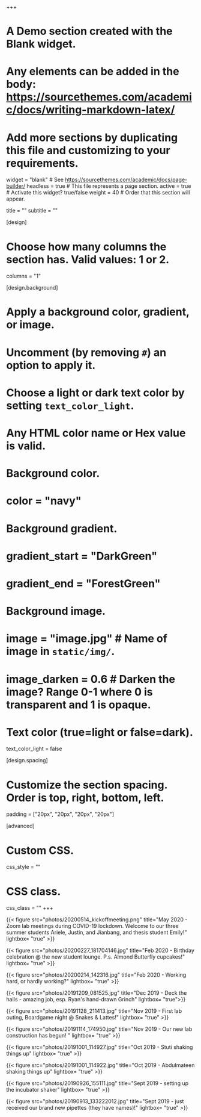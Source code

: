 +++
# A Demo section created with the Blank widget.
# Any elements can be added in the body: https://sourcethemes.com/academic/docs/writing-markdown-latex/
# Add more sections by duplicating this file and customizing to your requirements.

widget = "blank"  # See https://sourcethemes.com/academic/docs/page-builder/
headless = true  # This file represents a page section.
active = true  # Activate this widget? true/false
weight = 40  # Order that this section will appear.

title = ""
subtitle = ""

[design]
  # Choose how many columns the section has. Valid values: 1 or 2.
  columns = "1"

[design.background]
  # Apply a background color, gradient, or image.
  #   Uncomment (by removing `#`) an option to apply it.
  #   Choose a light or dark text color by setting `text_color_light`.
  #   Any HTML color name or Hex value is valid.

  # Background color.
  # color = "navy"
  
  # Background gradient.
  # gradient_start = "DarkGreen"
  # gradient_end = "ForestGreen"
  
  # Background image.
  # image = "image.jpg"  # Name of image in `static/img/`.
  # image_darken = 0.6  # Darken the image? Range 0-1 where 0 is transparent and 1 is opaque.

  # Text color (true=light or false=dark).
  text_color_light = false

[design.spacing]
  # Customize the section spacing. Order is top, right, bottom, left.
  padding = ["20px", "20px", "20px", "20px"]

[advanced]
 # Custom CSS. 
 css_style = ""
 
 # CSS class.
 css_class = ""
+++

{{< figure src="photos/20200514_kickoffmeeting.png" title="May 2020 - Zoom lab meetings during COVID-19 lockdown. Welcome to our three summer students Ariele, Justin, and Jianbang, and thesis student Emily!" lightbox= "true" >}}

{{< figure src="photos/20200227_181704146.jpg" title="Feb 2020 - Birthday celebration @ the new student lounge. P.s. Almond Butterfly cupcakes!" lightbox= "true" >}}

{{< figure src="photos/20200214_142316.jpg" title="Feb 2020 - Working hard, or hardly working?" lightbox= "true" >}}

{{< figure src="photos/20191209_081525.jpg" title="Dec 2019 - Deck the halls - amazing job, esp. Ryan's hand-drawn Grinch" lightbox= "true">}}

{{< figure src="photos/20191128_211413.jpg" title="Nov 2019 - First lab outing, Boardgame night @ Snakes & Lattes!" lightbox= "true" >}}

{{< figure src="photos/20191114_174950.jpg" title="Nov 2019 - Our new lab construction has begun! " lightbox= "true" >}}

{{< figure src="photos/20191001_114927.jpg" title="Oct 2019 - Stuti shaking things up" lightbox= "true" >}}

{{< figure src="photos/20191001_114922.jpg" title="Oct 2019 - Abdulmateen shaking things up" lightbox= "true" >}}

{{< figure src="photos/20190926_155111.jpg" title="Sept 2019 - setting up the incubator shaker" lightbox= "true" >}}

{{< figure src="photos/20190913_133222012.jpg" title="Sept 2019 - just received our brand new pipettes (they have names)!" lightbox= "true" >}}